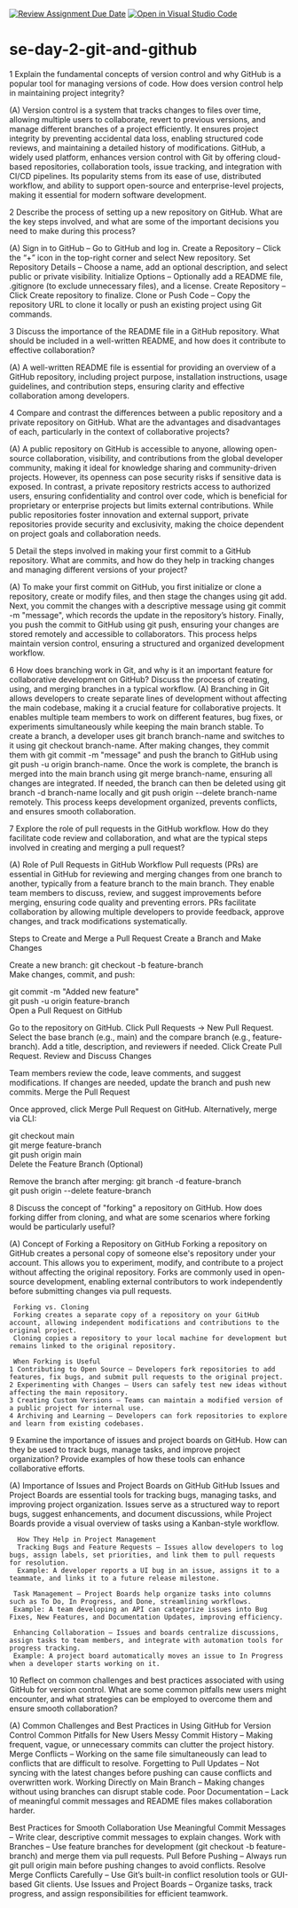 [![Review Assignment Due Date](https://classroom.github.com/assets/deadline-readme-button-22041afd0340ce965d47ae6ef1cefeee28c7c493a6346c4f15d667ab976d596c.svg)](https://classroom.github.com/a/8wgCKhpZ)
[![Open in Visual Studio Code](https://classroom.github.com/assets/open-in-vscode-2e0aaae1b6195c2367325f4f02e2d04e9abb55f0b24a779b69b11b9e10269abc.svg)](https://classroom.github.com/online_ide?assignment_repo_id=18409023&assignment_repo_type=AssignmentRepo)
# se-day-2-git-and-github
1 Explain the fundamental concepts of version control and why GitHub is a popular tool for managing versions of code. How does version control help in maintaining project integrity?

(A) Version control is a system that tracks changes to files over time, allowing multiple users to collaborate, revert to previous versions, and manage different branches of a project 
    efficiently. It ensures project integrity by preventing accidental data loss, enabling structured code reviews, and maintaining a detailed history of modifications. GitHub, a widely 
    used platform, enhances version control with Git by offering cloud-based repositories, collaboration tools, issue tracking, and integration with CI/CD pipelines. Its popularity stems 
    from its ease of use, distributed workflow, and ability to support open-source and enterprise-level projects, making it essential for modern software development.

2 Describe the process of setting up a new repository on GitHub. What are the key steps involved, and what are some of the important decisions you need to make during this process?

 (A) Sign in to GitHub – Go to GitHub and log in.
     Create a Repository – Click the “+” icon in the top-right corner and select New repository.
    Set Repository Details – Choose a name, add an optional description, and select public or private visibility.
    Initialize Options – Optionally add a README file, .gitignore (to exclude unnecessary files), and a license.
    Create Repository – Click Create repository to finalize.
    Clone or Push Code – Copy the repository URL to clone it locally or push an existing project using Git commands.

3 Discuss the importance of the README file in a GitHub repository. What should be included in a well-written README, and how does it contribute to effective collaboration?

  (A) A well-written README file is essential for providing an overview of a GitHub repository, including project purpose, installation instructions, usage guidelines, and contribution 
      steps, ensuring clarity and effective collaboration among developers.

4 Compare and contrast the differences between a public repository and a private repository on GitHub. What are the advantages and disadvantages of each, particularly in the context of collaborative projects?

 (A) A public repository on GitHub is accessible to anyone, allowing open-source collaboration, visibility, and contributions from the global developer community, making it ideal for 
     knowledge sharing and community-driven projects. However, its openness can pose security risks if sensitive data is exposed. In contrast, a private repository restricts access to 
     authorized users, ensuring confidentiality and control over code, which is beneficial for proprietary or enterprise projects but limits external contributions. While public 
     repositories foster innovation and external support, private repositories provide security and exclusivity, making the choice dependent on project goals and collaboration needs.

5 Detail the steps involved in making your first commit to a GitHub repository. What are commits, and how do they help in tracking changes and managing different versions of your project?

  (A) To make your first commit on GitHub, you first initialize or clone a repository, create or modify files, and then stage the changes using git add. Next, you commit the changes with 
      a descriptive message using git commit -m "message", which records the update in the repository’s history. Finally, you push the commit to GitHub using git push, ensuring your 
      changes are stored remotely and accessible to collaborators. This process helps maintain version control, ensuring a structured and organized development workflow.  
  
6 How does branching work in Git, and why is it an important feature for collaborative development on GitHub? Discuss the process of creating, using, and merging branches in a typical workflow.
  (A) Branching in Git allows developers to create separate lines of development without affecting the main codebase, making it a crucial feature for collaborative projects. It enables 
      multiple team members to work on different features, bug fixes, or experiments simultaneously while keeping the main branch stable. To create a branch, a developer uses git branch 
      branch-name and switches to it using git checkout branch-name. After making changes, they commit them with git commit -m "message" and push the branch to GitHub using git push -u 
      origin branch-name. Once the work is complete, the branch is merged into the main branch using git merge branch-name, ensuring all changes are integrated. If needed, the branch can 
      then be deleted using git branch -d branch-name locally and git push origin --delete branch-name remotely. This process keeps development organized, prevents conflicts, and ensures 
      smooth collaboration.

7 Explore the role of pull requests in the GitHub workflow. How do they facilitate code review and collaboration, and what are the typical steps involved in creating and merging a pull request?

  (A) Role of Pull Requests in GitHub Workflow
Pull requests (PRs) are essential in GitHub for reviewing and merging changes from one branch to another, typically from a feature branch to the main branch. They enable team members to discuss, review, and suggest improvements before merging, ensuring code quality and preventing errors. PRs facilitate collaboration by allowing multiple developers to provide feedback, approve changes, and track modifications systematically.

Steps to Create and Merge a Pull Request
Create a Branch and Make Changes

Create a new branch:
git checkout -b feature-branch  
Make changes, commit, and push:

git commit -m "Added new feature"  
git push -u origin feature-branch  
Open a Pull Request on GitHub

Go to the repository on GitHub.
Click Pull Requests → New Pull Request.
Select the base branch (e.g., main) and the compare branch (e.g., feature-branch).
Add a title, description, and reviewers if needed.
Click Create Pull Request.
Review and Discuss Changes

Team members review the code, leave comments, and suggest modifications.
If changes are needed, update the branch and push new commits.
Merge the Pull Request

Once approved, click Merge Pull Request on GitHub.
Alternatively, merge via CLI:

git checkout main  
git merge feature-branch  
git push origin main  
Delete the Feature Branch (Optional)

Remove the branch after merging:
git branch -d feature-branch  
git push origin --delete feature-branch  

8 Discuss the concept of "forking" a repository on GitHub. How does forking differ from cloning, and what are some scenarios where forking would be particularly useful?

  (A) Concept of Forking a Repository on GitHub
      Forking a repository on GitHub creates a personal copy of someone else's repository under your account. This allows you to experiment, modify, and contribute to a project without 
      affecting the original repository. Forks are commonly used in open-source development, enabling external contributors to work independently before submitting changes via pull 
      requests.

     Forking vs. Cloning
     Forking creates a separate copy of a repository on your GitHub account, allowing independent modifications and contributions to the original project.
     Cloning copies a repository to your local machine for development but remains linked to the original repository.
     
     When Forking is Useful
    1 Contributing to Open Source – Developers fork repositories to add features, fix bugs, and submit pull requests to the original project.
    2 Experimenting with Changes – Users can safely test new ideas without affecting the main repository.
    3 Creating Custom Versions – Teams can maintain a modified version of a public project for internal use.
    4 Archiving and Learning – Developers can fork repositories to explore and learn from existing codebases.

9 Examine the importance of issues and project boards on GitHub. How can they be used to track bugs, manage tasks, and improve project organization? Provide examples of how these tools can enhance collaborative efforts.

  (A) Importance of Issues and Project Boards on GitHub
      GitHub Issues and Project Boards are essential tools for tracking bugs, managing tasks, and improving project organization. Issues serve as a structured way to report bugs, 
      suggest enhancements, and document discussions, while Project Boards provide a visual overview of tasks using a Kanban-style workflow.

      How They Help in Project Management
      Tracking Bugs and Feature Requests – Issues allow developers to log bugs, assign labels, set priorities, and link them to pull requests for resolution.
      Example: A developer reports a UI bug in an issue, assigns it to a teammate, and links it to a future release milestone.
      
     Task Management – Project Boards help organize tasks into columns such as To Do, In Progress, and Done, streamlining workflows.
     Example: A team developing an API can categorize issues into Bug Fixes, New Features, and Documentation Updates, improving efficiency.
     
     Enhancing Collaboration – Issues and boards centralize discussions, assign tasks to team members, and integrate with automation tools for progress tracking.
     Example: A project board automatically moves an issue to In Progress when a developer starts working on it.
     
10 Reflect on common challenges and best practices associated with using GitHub for version control. What are some common pitfalls new users might encounter, and what strategies can be employed to overcome them and ensure smooth collaboration?

  (A) Common Challenges and Best Practices in Using GitHub for Version Control
  Common Pitfalls for New Users
  Messy Commit History – Making frequent, vague, or unnecessary commits can clutter the project history. 
  Merge Conflicts – Working on the same file simultaneously can lead to conflicts that are difficult to resolve.
  Forgetting to Pull Updates – Not syncing with the latest changes before pushing can cause conflicts and overwritten work.
  Working Directly on Main Branch – Making changes without using branches can disrupt stable code.
  Poor Documentation – Lack of meaningful commit messages and README files makes collaboration harder.
  
  Best Practices for Smooth Collaboration
  Use Meaningful Commit Messages – Write clear, descriptive commit messages to explain changes.
  Work with Branches – Use feature branches for development (git checkout -b feature-branch) and merge them via pull requests.
  Pull Before Pushing – Always run git pull origin main before pushing changes to avoid conflicts.
  Resolve Merge Conflicts Carefully – Use Git’s built-in conflict resolution tools or GUI-based Git clients.
  Use Issues and Project Boards – Organize tasks, track progress, and assign responsibilities for efficient teamwork.
